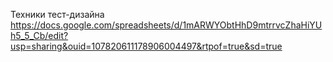 Техники тест-дизайна
https://docs.google.com/spreadsheets/d/1mARWYObtHhD9mtrrvcZhaHiYUh5_5_Cb/edit?usp=sharing&ouid=107820611178906004497&rtpof=true&sd=true
